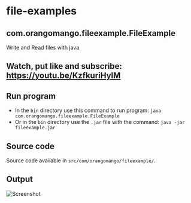 # file-examples
## com.orangomango.fileexample.FileExample
Write and Read files with java

## Watch, put like and subscribe: https://youtu.be/KzfkuriHylM

## Run program
* In the `bin` directory use this command to run program: `java com.orangomango.fileexample.FileExample`
* Or in the `bin` directory use the `.jar` file with the command: `java -jar fileexample.jar`

## Source code
Source code available in `src/com/orangomango/fileexample/`.

## Output
![Screenshot](https://user-images.githubusercontent.com/61402409/101892604-e30e3800-3ba3-11eb-956a-429bc3a7a5c5.jpeg)

